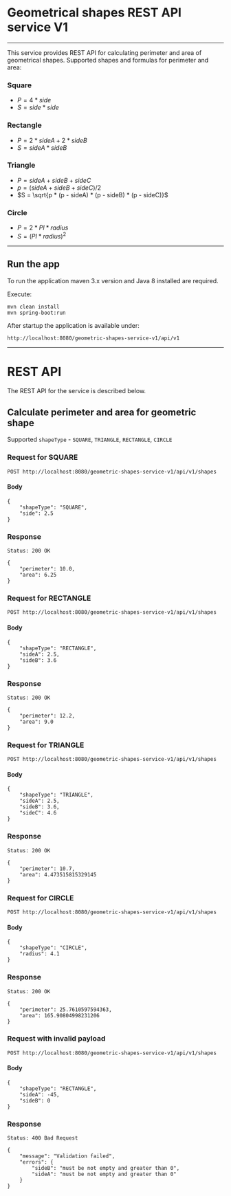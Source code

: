 # Geometrical shapes REST API service V1

-----

This service provides REST API for calculating perimeter and area of geometrical shapes.
Supported shapes and formulas for perimeter and area:

### Square
- $P = 4 * side$
- $S = side * side$

### Rectangle
- $P = 2 * sideA + 2 * sideB$
- $S = sideA * sideB$

### Triangle
- $P = sideA + sideB + sideC$
- $p = (sideA + sideB + sideC) / 2$  
- $S = \sqrt{p * (p - sideA) * (p - sideB) * (p - sideC)}$

### Circle
- $P = 2 * PI * radius$
- $S = (PI * radius) ^ 2$

-----

## Run the app
To run the application maven 3.x version and Java 8 installed are required.

Execute:
    
    mvn clean install
    mvn spring-boot:run

After startup the application is available under:

`http://localhost:8080/geometric-shapes-service-v1/api/v1`

-----

# REST API

The REST API for the service is described below.

## Calculate perimeter and area for geometric shape

Supported `shapeType` - `SQUARE`, `TRIANGLE`, `RECTANGLE`, `CIRCLE`

### Request for SQUARE

`POST http://localhost:8080/geometric-shapes-service-v1/api/v1/shapes`


#### Body
```
{
    "shapeType": "SQUARE",
    "side": 2.5
}
```

### Response
```
Status: 200 OK

{
    "perimeter": 10.0,
    "area": 6.25
}
```

### Request for RECTANGLE

`POST http://localhost:8080/geometric-shapes-service-v1/api/v1/shapes`


#### Body
```
{
    "shapeType": "RECTANGLE",
    "sideA": 2.5,
    "sideB": 3.6
}
```

### Response
```
Status: 200 OK

{
    "perimeter": 12.2,
    "area": 9.0
}
```

### Request for TRIANGLE

`POST http://localhost:8080/geometric-shapes-service-v1/api/v1/shapes`


#### Body
```
{
    "shapeType": "TRIANGLE",
    "sideA": 2.5,
    "sideB": 3.6,
    "sideC": 4.6
}
```

### Response
```
Status: 200 OK

{
    "perimeter": 10.7,
    "area": 4.473515815329145
}
```

### Request for CIRCLE

`POST http://localhost:8080/geometric-shapes-service-v1/api/v1/shapes`


#### Body
```
{
    "shapeType": "CIRCLE",
    "radius": 4.1
}
```

### Response
```
Status: 200 OK

{
    "perimeter": 25.7610597594363,
    "area": 165.90804998231206
}
```

### Request with invalid payload

`POST http://localhost:8080/geometric-shapes-service-v1/api/v1/shapes`


#### Body
```
{
    "shapeType": "RECTANGLE",
    "sideA": -45,
    "sideB": 0
}
```

### Response
```
Status: 400 Bad Request

{
    "message": "Validation failed",
    "errors": {
        "sideB": "must be not empty and greater than 0",
        "sideA": "must be not empty and greater than 0"
    }
}
```